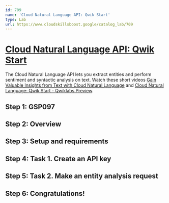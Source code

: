 ```yaml
---
id: 709
name: 'Cloud Natural Language API: Qwik Start'
type: Lab
url: https://www.cloudskillsboost.google/catalog_lab/709
---
```


# [Cloud Natural Language API: Qwik Start](https://www.cloudskillsboost.google/catalog_lab/709)

The Cloud Natural Language API lets you extract entities and perform sentiment and syntactic analysis on text. Watch these short videos <A HREF="https://youtu.be/3iOtK0sRNMI">Gain Valuable Insights from Text with Cloud Natural Language</A> and <A HREF="https://youtu.be/Bl96IyJqKQQ">Cloud Natural Language: Qwik Start - Qwiklabs Preview</A>.

## Step 1: GSP097

## Step 2: Overview

## Step 3: Setup and requirements

## Step 4: Task 1. Create an API key

## Step 5: Task 2. Make an entity analysis request

## Step 6: Congratulations!
